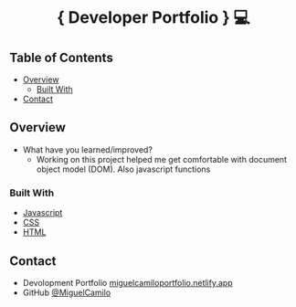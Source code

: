 <!-- Please update value in the {}  -->

<h1 align="center">{ Developer Portfolio } 💻 </h1>

<!-- TABLE OF CONTENTS -->

## Table of Contents

- [Overview](#overview)
  - [Built With](#built-with)
- [Contact](#contact)

<!-- OVERVIEW -->

## Overview

- What have you learned/improved?
  - Working on this project helped me get comfortable with document object model (DOM). Also javascript functions

### Built With

<!-- This section should list any major frameworks that you built your project using. Here are a few examples.-->

- [Javascript]()
- [CSS]()
- [HTML]()


## Contact

- Devolopment Portfolio [miguelcamiloportfolio.netlify.app](https://miguelcamiloportfolio.netlify.app})
- GitHub [@MiguelCamilo](https://{github.com/MiguelCamilo})
